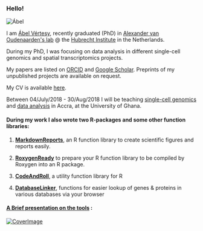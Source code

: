 ### Hello!

![Ábel](https://raw.githubusercontent.com/vertesy/vertesy.github.io/master/images/pics_AV/profile%202016-01-22_17.49.19.edit.small.jpg)

I am [Ábel Vértesy](https://github.com/vertesy), recently graduated (PhD) in [Alexander van Oudenaarden's lab](http://www.hubrecht.eu/onderzoekers/van-oudenaarden-group/) @ the [Hubrecht Institute](http://www.hubrecht.eu) in the Netherlands.

During my PhD, I was focusing on data analysis in different single-cell genomics and spatial transcriptomics projects. 

My papers are listed on [ORCID](https://orcid.org/0000-0001-6075-5702) and [Google Scholar](https://scholar.google.nl/citations?user=EugkUHAAAAAJ&hl=nl&oi=ao). Preprints of my unpublished projects are available on request.

My CV is available [here](http://bit.ly/CV_A_Vertesy).

Between 04/July/2018 - 30/Aug/2018 I will be teaching [single-cell genomics](https://vertesy.github.io/Single-Cell-Omics-Course/) and [data analysis](https://vertesy.github.io/Exploratory-data-analysis-in-R/) in Accra, at the University of Ghana.


#### During my work I also wrote two R-packages and some other function libraries:

1. [**MarkdownReports**](https://vertesy.github.io/MarkdownReports/), an R function library to create scientific figures and reports easily.

2. [**RoxygenReady**](https://vertesy.github.io/RoxygenReady/) to prepare your R function library to be compiled by Roxygen into an R package.

3. [**CodeAndRoll**](https://github.com/vertesy/TheCorvinas/blob/master/R/CodeAndRoll.md), a utility function library for R

4. [**DatabaseLinker**](https://github.com/vertesy/TheCorvinas/blob/master/R/DatabaseLinkeR.md), functions for easier lookup of genes & proteins in various databases via your browser

#### [A Brief presentation on the tools](https://docs.google.com/presentation/d/1shVYLLhLhbcIIWNbiAgrugtqeZh_VRgKiLr_BvgAWEc/embed?start=false&loop=false&delayms=5000#slide=id.p4) :

[![CoverImage](https://snag.gy/BMPxIl.jpg)](https://docs.google.com/presentation/d/1shVYLLhLhbcIIWNbiAgrugtqeZh_VRgKiLr_BvgAWEc/embed?start=false&loop=false&delayms=5000#slide=id.p4)


<!--
<iframe src="https://docs.google.com/presentation/d/1shVYLLhLhbcIIWNbiAgrugtqeZh_VRgKiLr_BvgAWEc/embed?start=false&loop=false&delayms=5000#slide=id.p4" frameborder="0" width="960" height="749">
</iframe>

<iframe src="https://calendar.google.com/calendar/embed?mode=AGENDA&height=400&wkst=2&bgcolor=%23000000&src=39vnh9es1bn814e36a9oq7t5us%40group.calendar.google.com&color=%238C500B&ctz=Europe%2FBudapest" style="border:solid 1px #777" width="800" height="400" frameborder="0" scrolling="no"></iframe> 
-->

